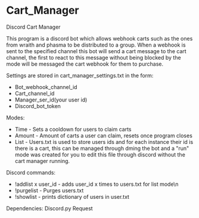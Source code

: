 # Cart_Manager
Discord Cart Manager

This program is a discord bot which allows webhook carts such as the ones from wraith and phasma to be distributed to a group. 
When a webhook is sent to the specified channel this bot will send a cart message to the cart channel, the first to react to this message without being blocked by the mode will be messaged the cart webhook for them to purchase.

Settings are stored in cart_manager_settings.txt in the form:
* Bot_webhook_channel_id
* Cart_channel_id
* Manager_ser_id(your user id)
* Discord_bot_token

Modes:
* Time - Sets a cooldown for users to claim carts
* Amount - Amount of carts a user can claim, resets once program closes
* List - Users.txt is used to store users ids and for each instance their id is there is a cart, this can be managed through dming the bot   and a "run" mode was created for you to edit this file through discord without the cart manager running.

Discord commands:
* !addlist x user_id - adds user_id x times to users.txt for list mode\n
* !purgelist - Purges users.txt
* !showlist - prints dictionary of users in user.txt

Dependencies:
Discord.py
Request

